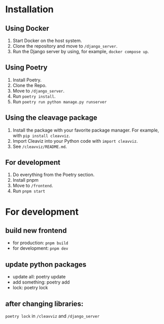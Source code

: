 # Installation
## Using Docker
1. Start Docker on the host system.
2. Clone the repository and move to `/django_server`.
3. Run the Django server by using, for example, `docker compose up`.

## Using Poetry
1. Install Poetry.
2. Clone the Repo.
3. Move to `/django_server`.
4. Run `poetry install`.
5. Run `poetry run python manage.py runserver`

## Using the cleavage package
1. Install the package with your favorite package manager. For example, with `pip install cleavviz`.
2. Import Cleaviz into your Python code with `import cleavviz`.
3. See `/cleavviz/README.md`.

## For development
1. Do everything from the Poetry section.
2. Install pnpm
3. Move to `/frontend`.
4. Run `pnpm start`

# For development
## build new frontend
- for production: `pnpm build`
- for development: `pnpm dev`

## update python packages
- update all: poetry update
- add something: poetry add <something>
- lock: poetry lock

## after changing libraries:
`poetry lock` in `/cleavviz` and `/django_server`
